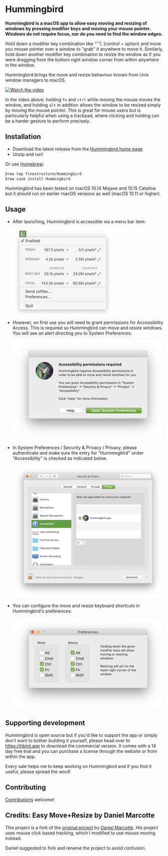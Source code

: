 # Hummingbird

**Hummingbird is a macOS app to allow easy moving and resizing of windows by pressing modifier keys and moving your mouse pointer. Windows do not require focus, nor do you need to find the window edges.**

Hold down a modifier key combination like ⌃⌥ (control + option) and move you mouse pointer over a window to "grab" it anywhere to move it. Similarly, hold down another modifier key combination to resize the window as if you were dragging from the bottom right window corner from within anywhere in the window.

Hummingbird brings the move and resize behaviour known from Unix window managers to macOS.

[![Watch the video](assets/Hummingbird720.gif)](https://vimeo.com/301631645)

In the video above, holding `fn` and `ctrl` while moving the mouse moves the window, and holding `alt` in addition allows the window to be resized simply by moving the mouse pointer. This is great for mouse users but is particularly helpful when using a trackpad, where clicking and holding can be a harder gesture to perform precisely.

## Installation

* Download the latest release from the [Hummingbird home page](https://hbird.app)
* Unzip and run!

Or use [Homebrew](https://brew.sh):

```
brew tap finestructure/Hummingbird
brew cask install Hummingbird
```

Hummingbird has been tested on macOS 10.14 Mojave and 10.15 Catalina but it should run on earlier macOS versions as well (macOS 10.11 or higher).

## Usage

- After launching, Hummingbird is accessible via a menu bar item:

    <img src="assets/docs/menu-expanded.png" width="320">

- However, on first use you will need to grant permissions for Accessibility Access. This is required so Hummingbird can move and resize windows. You will see an alert directing you to System Preferences:

    <img src="assets/docs/accessibility-alert.png" width="573">

- In System Preferences / Security & Privacy / Privacy, please authenticate and make sure the entry for "Hummingbird" under "Accessibility" is checked as indicated below.

    <img src="assets/docs/sytem-preferences-accessibility.png" width="780">

- You can configure the move and resize keyboard shortcuts in Hummingbird's preferences:

    <img src="assets/docs/preferences.png" width="533">

## Supporting development

Hummingbird is open source but if you'd like to support the app or simply don't want to bother building it yourself, please head over to https://hbird.app to download the commercial version. It comes with a 14 day free trial and you can purchase a license through the website or from within the app.

Every sale helps me to keep working on Hummingbird and if you find it useful, please spread the word!

## Contributing

[Contributions](contributing.md) welcome!

## Credits: Easy Move+Resize by Daniel Marcotte

This project is a fork of the [original project](https://github.com/dmarcotte/easy-move-resize) by [Daniel Marcotte](https://github.com/dmarcotte). His project uses mouse click based tracking, which I modified to use mouse moving instead.

Daniel suggested to fork and rename the project to avoid confusion.
